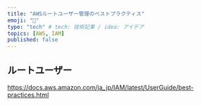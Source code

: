 ```yaml
---
title: "AWSルートユーザー管理のベストプラクティス"
emoji: "🍣"
type: "tech" # tech: 技術記事 / idea: アイデア
topics: [AWS, IAM]
published: false
---
```


## ルートユーザー

https://docs.aws.amazon.com/ja_jp/IAM/latest/UserGuide/best-practices.html